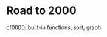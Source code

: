 # Road to 2000

[cf0000](https://github.com/star-bits/cf2000/blob/main/cf0000.ipynb): built-in functions, sort, graph
